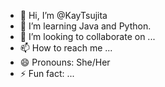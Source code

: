 - 👋 Hi, I’m @KayTsujita
- 👀 I’m learning Java and Python.
- 💞️ I’m looking to collaborate on ...
- 📫 How to reach me ...
- 😄 Pronouns: She/Her
- ⚡ Fun fact: ...

<!---
KayTsujita/KayTsujita is a ✨ special ✨ repository because its `README.md` (this file) appears on your GitHub profile.
You can click the Preview link to take a look at your changes.
--->
